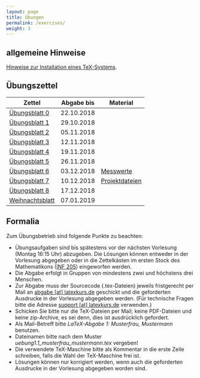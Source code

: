 ```yaml
---
layout: page
title: Übungen
permalink: /exercises/
weight: 3
---
```


## allgemeine Hinweise

[Hinweise zur Installation eines TeX-Systems](./00_texlive_installation.pdf "Installationshinweise").

## Übungszettel

Zettel                                                   | Abgabe bis | Material
---------------------------------------------------------|------------|-------------------------
[Übungsblatt 0](./00_erste_schritte_lsg.pdf)             | 22.10.2018 |
[Übungsblatt 1](./01_schriften_kodierungen_lsg.pdf)      | 29.10.2018 |
[Übungsblatt 2](./02_mathesatz_lsg.pdf)                  | 05.11.2018 |
[Übungsblatt 3](./03_tabellen_lsg.pdf)                   | 12.11.2018 |
[Übungsblatt 4](./04_masseinheiten_lsg.pdf)              | 19.11.2018 |
[Übungsblatt 5](./05_abbildungen_tikz_lsg.pdf)           | 26.11.2018 |
[Übungsblatt 6](./06_diagramme_lsg.pdf)                  | 03.12.2018 | [Messwerte](06_messwerte.dat)
[Übungsblatt 7](./07_umfangreiches_dokument_lsg.pdf)         | 10.12.2018 | [Projektdateien](07_projekt.zip)
[Übungsblatt 8](./08_bibliographie_mehrsprachigkeit_lsg.pdf) | 17.12.2018 |
[Weihnachtsblatt](./weihnachtsblatt.pdf)                 | 07.01.2019 |

<!--
[Übungsblatt 9](./09_praesentationen.pdf)                | 14.01.2019 |
[Übungsblatt 10](./10_brief_lebenslauf.pdf) 	         | 21.01.2019 |
-->

## Formalia

Zum Übungsbetrieb sind folgende Punkte zu beachten:

* Übungsaufgaben sind bis spätestens vor der nächsten Vorlesung (Montag 16:15 Uhr) abzugeben.
  Die Lösungen können entweder in der Vorlesung abgegeben oder in die Zettelkästen im ersten Stock des Mathematikons (<a href="http://osm.org/go/0DwYyjIMU-?m=">INF 205</a>) eingeworfen werden.
* Die Abgabe erfolgt in Gruppen von mindestens zwei und höchstens drei Menschen.
* Zur Abgabe muss der Sourcecode (.tex-Dateien) jeweils fristgerecht per Mail an <a href="mailto:abgabe@latexkurs.de?subject=LaTeX-Abgabe%20:">abgabe [at] latexkurs.de</a> geschickt und die geforderten Ausdrucke in der Vorlesung abgegeben werden.
  (Für technische Fragen bitte die Adresse <a href="mailto:support@latexkurs.de"> support [at] latexkurs.de</a> verwenden.)
* Schicken Sie bitte nur die TeX-Dateien per Mail; keine PDF-Dateien und keine zip-Archive, es sei denn, dies ist ausdrücklich gefordert.
* Als Mail-Betreff bitte _LaTeX-Abgabe 1: Musterfrau, Mustermann_ benutzen.
* Dateinamen bitte nach dem Muster _uebung1.1_musterfrau_mustermann.tex_ vergeben!
* Die verwendete TeX-Maschine bitte als Kommentar in die erste Zeile schreiben, falls die Wahl der TeX-Maschine frei ist.
* Lösungen können nur korrigiert werden, wenn auch die geforderten Ausdrucke in der Vorlesung abgegeben worden sind.
				
